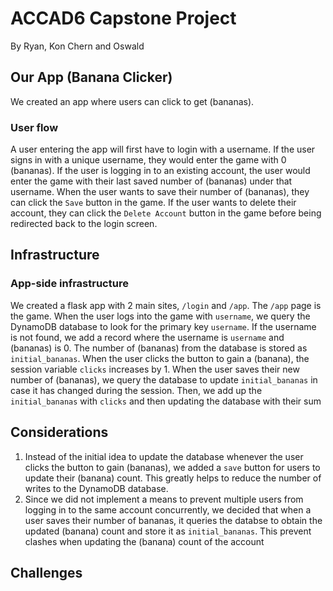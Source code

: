 # ACCAD6 Capstone Project
By Ryan, Kon Chern and Oswald

## Our App (Banana Clicker)
We created an app where users can click to get (bananas). 

### User flow
A user entering the app will first have to login with a username. If the user signs in with a unique username, they would enter the game with 0 (bananas). If the user is logging in to an existing account, the user would enter the game with their last saved number of (bananas) under that username. When the user wants to save their number of (bananas), they can click the `Save` button in the game. If the user wants to delete their account, they can click the `Delete Account` button in the game before being redirected back to the login screen. 

## Infrastructure

### App-side infrastructure
We created a flask app with 2 main sites, `/login` and `/app`. The `/app` page is the game. When the user logs into the game with `username`, we query the DynamoDB database to look for the primary key `username`. If the username is not found, we add a record where the username is `username` and (bananas) is 0. The number of (bananas) from the database is stored as `initial_bananas`. When the user clicks the button to gain a (banana), the session variable `clicks` increases by 1. When the user saves their new number of (bananas), we query the database to update `initial_bananas` in case it has changed during the session. Then, we add up the `initial_bananas` with `clicks` and then updating the database with their sum 


## Considerations
1. Instead of the initial idea to update the database whenever the user clicks the button to gain (bananas), we added a `save` button for users to update their (banana) count. This greatly helps to reduce the number of writes to the DynamoDB database.
2. Since we did not implement a means to prevent multiple users from logging in to the same account concurrently, we decided that when a user saves their number of bananas, it queries the databse to obtain the updated (banana) count and store it as `initial_bananas`. This prevent clashes when updating the (banana) count of the account

## Challenges